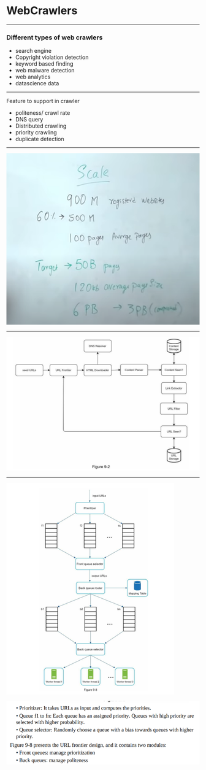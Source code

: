 # WebCrawlers
 
---
### Different types of web crawlers
- search engine
- Copyright violation detection
- keyword based finding
- web malware detection
- web analytics
- datascience data

---
Feature to support in crawler
- politeness/ crawl rate
- DNS query
- Distributed crawling
- priority crawling
- duplicate detection

---
![img.png](img.png)

---
![img.png](img1.png)

---
![img.png](img2.png)

![img.png](img3.png)